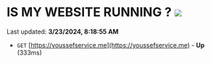 # IS MY WEBSITE RUNNING ? [![](https://img.shields.io/static/v1?label=Sponsor&message=%E2%9D%A4&logo=GitHub&color=%23fe8e86)](https://github.com/sponsors/<username>)

Last updated: **3/23/2024, 8:18:55 AM**

- `GET` [https://youssefservice.me](https://youssefservice.me) - **Up** (333ms)
